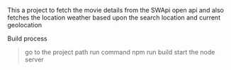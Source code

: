 This a project to fetch the movie details from the SWApi open api and also fetches the location weather based upon the search location and current geolocation

Build process

>go to the project path
>run command npm run build
>start the node server